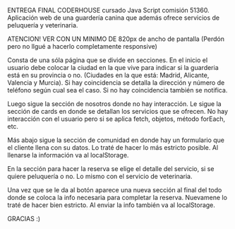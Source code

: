 ENTREGA FINAL 
CODERHOUSE cursado Java Script comisión 51360.
Aplicación web de una guardería canina que además ofrece servicios de peluquería y veterinaria.

ATENCION!
VER CON UN MINIMO DE 820px de ancho de pantalla (Perdón pero no llgué a hacerlo completamente responsive)

Consta de una sóla página que se divide en secciones.
En el inicio el usuario debe colocar la ciudad en la que vive para indicar si la guarderia está en su provincia o no.
(Ciudades en la que está: Madrid, Alicante, Valencia y Murcia). Si hay coincidencia se detalla la dirección y número de teléfono según cual sea el caso. Si no hay coincidencia también se notifica.

Luego sigue la sección de nosotros donde no hay interacción.
Le sigue la sección de cards en donde se detallan los servicios que se ofrecen. No hay interacción con el usuario pero si se aplica fetch, objetos, método forEach, etc.

Más abajo sigue la sección de comunidad en donde hay un formulario que el cliente llena con su datos. Lo traté de hacer lo más estricto posible. Al llenarse la información va al localStorage.

En la sección para hacer la reserva se elige el detalle del servicio, si se quiere peluquería o no. Lo mismo con el servicio de veterinaria.

Una vez que se le da al botón aparece una nueva sección al final del todo donde se coloca la info necesaria para completar la reserva. Nuevamene lo traté de hacer bien estricto. Al enviar la info también va al localStorage.


GRACIAS :)



